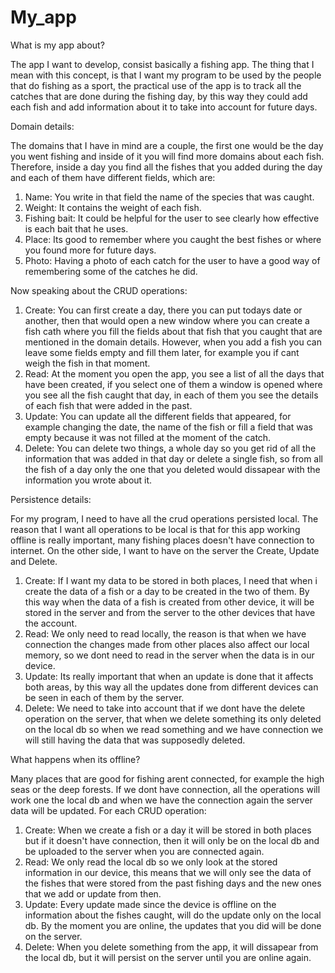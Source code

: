 # My_app

What is my app about?

The app I want to develop, consist basically a fishing app. The thing that I mean with this concept, is that I want my program to be used by the people that do fishing as a sport, the practical use of the app is to track all the catches that are done during the fishing day, by this way they could add each fish and add information about it to take into account for future days.



Domain details:

The domains that I have in mind are a couple, the first one would be the day you went fishing and inside of it you will find more domains about each fish. Therefore, inside a day you find all the fishes that you added during the day and each of them have different fields, which are: 
1. Name: You write in that field the name of the species that was caught.
2. Weight: It contains the weight of each fish.
3. Fishing bait: It could be helpful for the user to see clearly how effective is each bait that he uses.
4. Place: Its good to remember where you caught the best fishes or where you found more for future days.
5. Photo: Having a photo of each catch for the user to have a good way of remembering some of the catches he did.



Now speaking about the CRUD operations:

1. Create: You can first create a day, there you can put todays date or another, then that would open a new window where you can create a fish cath where you fill the fields about that fish that you caught that are mentioned in the domain details. However, when you add a fish you can leave some fields empty and fill them later, for example you if cant weigh the fish in that moment.
2. Read: At the moment you open the app, you see a list of all the days that have been created, if you select one of them a window is opened where you see all the fish caught that day, in each of them you see the details of each fish that were added in the past.
3. Update: You can update all the different fields that appeared, for example changing the date, the name of the fish or fill a field that was empty because it was not filled at the moment of the catch.
4. Delete: You can delete two things, a whole day so you get rid of all the information that was added in that day or delete a single fish, so from all the fish of a day only the one that you deleted would dissapear with the information you wrote about it.



Persistence details:

For my program, I need to have all the crud operations persisted local. The reason that I want all operations to be local is that for this app working offline is really important, many fishing places doesn't have connection to internet. 
On the other side, I want to have on the server the Create, Update and Delete.
1. Create: If I want my data to be stored in both places, I need that when i create the data of a fish or a day to be created in the two of them.
By this way when the data of a fish is created from other device, it will be stored in the server and from the server to the other devices that have the account.
2. Read: We only need to read locally, the reason is that when we have connection the changes made from other places also affect our local memory, so we dont need to read in the server when the data is in our device.
4. Update: Its really important that when an update is done that it affects both areas, by this way all the updates done from different devices can be seen in each of them by the server.
5. Delete: We need to take into account that if we dont have the delete operation on the server, that when we delete something its only deleted on the local db so when we read something and we have connection we will still having the data that was supposedly deleted.



What happens when its offline?

Many places that are good for fishing arent connected, for example the high seas or the deep forests.
If we dont have connection, all the operations will work one the local db and when we have the connection again the server data will be updated. For each CRUD operation:
1. Create: When we create a fish or a day it will be stored in both places but if it doesn't have connection, then it will only be on the local db and be uploaded to the server when you are connected again.
2. Read: We only read the local db so we only look at the stored information in our device, this means that we will only see the data of the fishes that were stored from the past fishing days and the new ones that we add or update from then.
3. Update: Every update made since the device is offline on the information about the fishes caught, will do the update only on the local db. By the moment you are online, the updates that you did will be done on the server.
4. Delete: When you delete something from the app, it will dissapear from the local db, but it will persist on the server until you are online again.





















